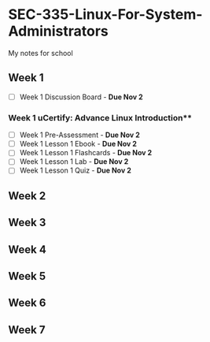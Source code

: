 # SEC-335-Linux-For-System-Administrators
My notes for school

## Week 1
- [ ] Week 1 Discussion Board - **Due Nov 2**
### Week 1 uCertify: Advance Linux Introduction**
- [ ] Week 1 Pre-Assessment - **Due Nov 2**
- [ ] Week 1 Lesson 1 Ebook - **Due Nov 2**
- [ ] Week 1 Lesson 1 Flashcards - **Due Nov 2**
- [ ] Week 1 Lesson 1 Lab - **Due Nov 2**
- [ ] Week 1 Lesson 1 Quiz - **Due Nov 2**

## Week 2

## Week 3

## Week 4

## Week 5

## Week 6

## Week 7
